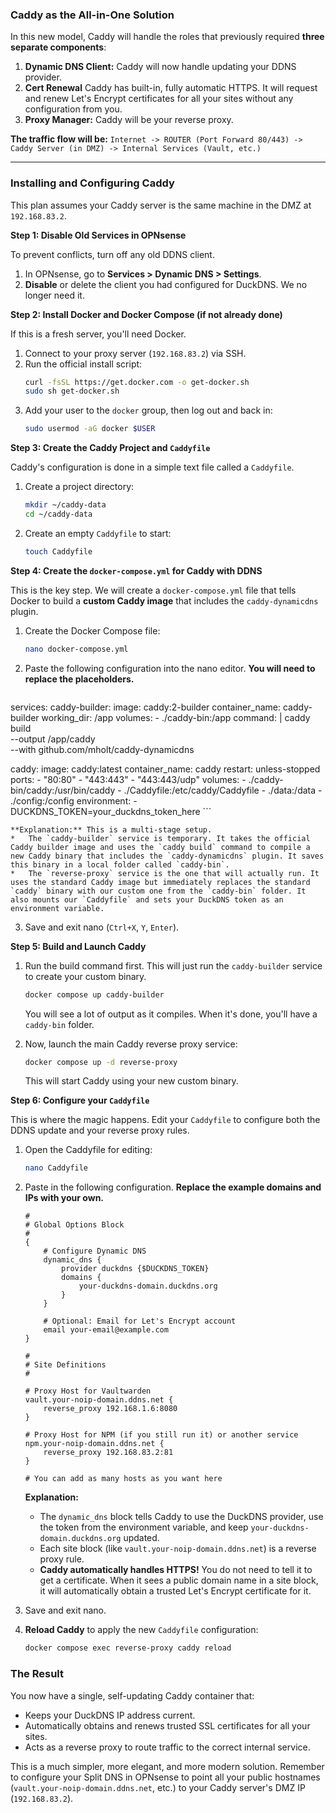 ### **Caddy as the All-in-One Solution**

In this new model, Caddy will handle the roles that previously required **three separate components**:
1.  **Dynamic DNS Client:** Caddy will now handle updating your DDNS provider.
2.  **Cert Renewal** Caddy has built-in, fully automatic HTTPS. It will request and renew Let's Encrypt certificates for all your sites without any configuration from you.
3.  **Proxy Manager:** Caddy will be your reverse proxy.

**The traffic flow will be:**
`Internet -> ROUTER (Port Forward 80/443) -> Caddy Server (in DMZ) -> Internal Services (Vault, etc.)`

---

### **Installing and Configuring Caddy**

This plan assumes your Caddy server is the same machine in the DMZ at `192.168.83.2`.

**Step 1: Disable Old Services in OPNsense**

To prevent conflicts, turn off any old DDNS client.
1.  In OPNsense, go to **Services > Dynamic DNS > Settings**.
2.  **Disable** or delete the client you had configured for DuckDNS. We no longer need it.

**Step 2: Install Docker and Docker Compose (if not already done)**

If this is a fresh server, you'll need Docker.
1.  Connect to your proxy server (`192.168.83.2`) via SSH.
2.  Run the official install script:
    ```bash
    curl -fsSL https://get.docker.com -o get-docker.sh
    sudo sh get-docker.sh
    ```
3.  Add your user to the `docker` group, then log out and back in:
    ```bash
    sudo usermod -aG docker $USER
    ```

**Step 3: Create the Caddy Project and `Caddyfile`**

Caddy's configuration is done in a simple text file called a `Caddyfile`.

1.  Create a project directory:
    ```bash
    mkdir ~/caddy-data
    cd ~/caddy-data
    ```

2.  Create an empty `Caddyfile` to start:
    ```bash
    touch Caddyfile
    ```

**Step 4: Create the `docker-compose.yml` for Caddy with DDNS**

This is the key step. We will create a `docker-compose.yml` file that tells Docker to build a **custom Caddy image** that includes the `caddy-dynamicdns` plugin.

1.  Create the Docker Compose file:
    ```bash
    nano docker-compose.yml
    ```

2.  Paste the following configuration into the nano editor. **You will need to replace the placeholders.**

    ```
services:
  caddy-builder:
    image: caddy:2-builder
    container_name: caddy-builder
    working_dir: /app
    volumes:
      - ./caddy-bin:/app
    command: |
      caddy build \
        --output /app/caddy \
        --with github.com/mholt/caddy-dynamicdns

  caddy:
    image: caddy:latest
    container_name: caddy
    restart: unless-stopped
    ports:
      - "80:80"
      - "443:443"
      - "443:443/udp"
    volumes:
      - ./caddy-bin/caddy:/usr/bin/caddy
      - ./Caddyfile:/etc/caddy/Caddyfile
      - ./data:/data
      - ./config:/config
    environment:
      - DUCKDNS_TOKEN=your_duckdns_token_here
    ```

    **Explanation:** This is a multi-stage setup.
    *   The `caddy-builder` service is temporary. It takes the official Caddy builder image and uses the `caddy build` command to compile a new Caddy binary that includes the `caddy-dynamicdns` plugin. It saves this binary in a local folder called `caddy-bin`.
    *   The `reverse-proxy` service is the one that will actually run. It uses the standard Caddy image but immediately replaces the standard `caddy` binary with our custom one from the `caddy-bin` folder. It also mounts our `Caddyfile` and sets your DuckDNS token as an environment variable.

3.  Save and exit nano (`Ctrl+X`, `Y`, `Enter`).

**Step 5: Build and Launch Caddy**

1.  Run the build command first. This will just run the `caddy-builder` service to create your custom binary.

    ```bash
    docker compose up caddy-builder
    ```
    You will see a lot of output as it compiles. When it's done, you'll have a `caddy-bin` folder.

2.  Now, launch the main Caddy reverse proxy service:

    ```bash
    docker compose up -d reverse-proxy
    ```
    This will start Caddy using your new custom binary.

**Step 6: Configure your `Caddyfile`**

This is where the magic happens. Edit your `Caddyfile` to configure both the DDNS update and your reverse proxy rules.

1.  Open the Caddyfile for editing:
    ```bash
    nano Caddyfile
    ```
2.  Paste in the following configuration. **Replace the example domains and IPs with your own.**

    ```caddy
    #
    # Global Options Block
    #
    {
        # Configure Dynamic DNS
        dynamic_dns {
            provider duckdns {$DUCKDNS_TOKEN}
            domains {
                your-duckdns-domain.duckdns.org
            }
        }

        # Optional: Email for Let's Encrypt account
        email your-email@example.com
    }

    #
    # Site Definitions
    #

    # Proxy Host for Vaultwarden
    vault.your-noip-domain.ddns.net {
        reverse_proxy 192.168.1.6:8080
    }

    # Proxy Host for NPM (if you still run it) or another service
    npm.your-noip-domain.ddns.net {
        reverse_proxy 192.168.83.2:81
    }

    # You can add as many hosts as you want here
    ```

    **Explanation:**
    *   The `dynamic_dns` block tells Caddy to use the DuckDNS provider, use the token from the environment variable, and keep `your-duckdns-domain.duckdns.org` updated.
    *   Each site block (like `vault.your-noip-domain.ddns.net`) is a reverse proxy rule.
    *   **Caddy automatically handles HTTPS!** You do not need to tell it to get a certificate. When it sees a public domain name in a site block, it will automatically obtain a trusted Let's Encrypt certificate for it.

3.  Save and exit nano.

4.  **Reload Caddy** to apply the new `Caddyfile` configuration:

    ```bash
    docker compose exec reverse-proxy caddy reload
    ```

### **The Result**

You now have a single, self-updating Caddy container that:
*   Keeps your DuckDNS IP address current.
*   Automatically obtains and renews trusted SSL certificates for all your sites.
*   Acts as a reverse proxy to route traffic to the correct internal service.

This is a much simpler, more elegant, and more modern solution. Remember to configure your Split DNS in OPNsense to point all your public hostnames (`vault.your-noip-domain.ddns.net`, etc.) to your Caddy server's DMZ IP (`192.168.83.2`).
